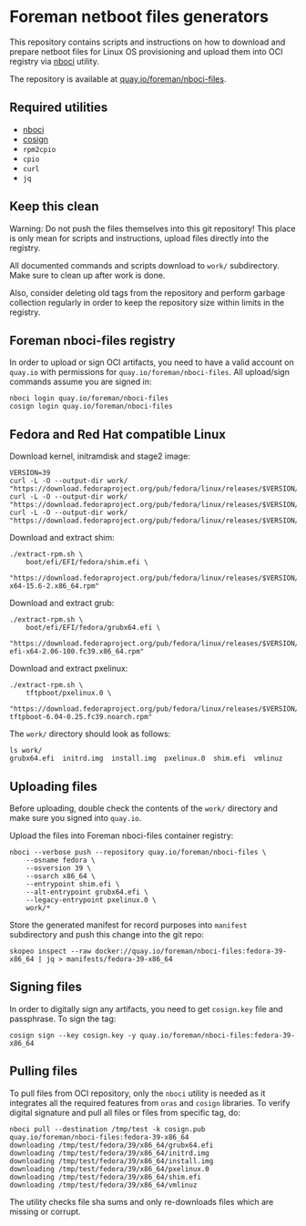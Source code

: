 # Foreman netboot files generators

This repository contains scripts and instructions on how to download and
prepare netboot files for Linux OS provisioning and upload them into OCI
registry via [nboci](https://github.com/osbuild/nboci) utility.

The repository is available at [quay.io/foreman/nboci-files](https://quay.io/repository/foreman/nboci-files).

## Required utilities

* [nboci](https://github.com/osbuild/nboci)
* [cosign](https://github.com/sigstore/cosign)
* `rpm2cpio`
* `cpio`
* `curl`
* `jq`

## Keep this clean

Warning: Do not push the files themselves into this git repository! This place
is only mean for scripts and instructions, upload files directly into the
registry.

All documented commands and scripts download to `work/` subdirectory. Make sure
to clean up after work is done.

Also, consider deleting old tags from the repository and perform garbage
collection regularly in order to keep the repository size within limits in the
registry.

## Foreman nboci-files registry

In order to upload or sign OCI artifacts, you need to have a valid account on
`quay.io` with permissions for `quay.io/foreman/nboci-files`. All upload/sign
commands assume you are signed in:

    nboci login quay.io/foreman/nboci-files
    cosign login quay.io/foreman/nboci-files

## Fedora and Red Hat compatible Linux

Download kernel, initramdisk and stage2 image:

    VERSION=39
    curl -L -O --output-dir work/ "https://download.fedoraproject.org/pub/fedora/linux/releases/$VERSION/Everything/x86_64/os/images/pxeboot/vmlinuz"
    curl -L -O --output-dir work/ "https://download.fedoraproject.org/pub/fedora/linux/releases/$VERSION/Everything/x86_64/os/images/pxeboot/initrd.img"
    curl -L -O --output-dir work/ "https://download.fedoraproject.org/pub/fedora/linux/releases/$VERSION/Everything/x86_64/os/images/install.img"

Download and extract shim:

    ./extract-rpm.sh \
        boot/efi/EFI/fedora/shim.efi \
        "https://download.fedoraproject.org/pub/fedora/linux/releases/$VERSION/Everything/x86_64/os/Packages/s/shim-x64-15.6-2.x86_64.rpm"

Download and extract grub:

    ./extract-rpm.sh \
        boot/efi/EFI/fedora/grubx64.efi \
        "https://download.fedoraproject.org/pub/fedora/linux/releases/$VERSION/Everything/x86_64/os/Packages/g/grub2-efi-x64-2.06-100.fc39.x86_64.rpm"

Download and extract pxelinux:

    ./extract-rpm.sh \
        tftpboot/pxelinux.0 \
        "https://download.fedoraproject.org/pub/fedora/linux/releases/$VERSION/Everything/x86_64/os/Packages/s/syslinux-tftpboot-6.04-0.25.fc39.noarch.rpm"

The `work/` directory should look as follows:

    ls work/
    grubx64.efi  initrd.img  install.img  pxelinux.0  shim.efi  vmlinuz

## Uploading files

Before uploading, double check the contents of the `work/` directory and make
sure you signed into `quay.io`.

Upload the files into Foreman nboci-files container registry:

    nboci --verbose push --repository quay.io/foreman/nboci-files \
        --osname fedora \
        --osversion 39 \
        --osarch x86_64 \
        --entrypoint shim.efi \
        --alt-entrypoint grubx64.efi \
        --legacy-entrypoint pxelinux.0 \
        work/*

Store the generated manifest for record purposes into `manifest` subdirectory and push this change into the git repo:

    skopeo inspect --raw docker://quay.io/foreman/nboci-files:fedora-39-x86_64 | jq > manifests/fedora-39-x86_64

## Signing files

In order to digitally sign any artifacts, you need to get `cosign.key` file and passphrase. To sign the tag:

    cosign sign --key cosign.key -y quay.io/foreman/nboci-files:fedora-39-x86_64

## Pulling files

To pull files from OCI repository, only the `nboci` utility is needed as it
integrates all the required features from `oras` and `cosign` libraries.  To
verify digital signature and pull all files or files from specific tag, do:

    nboci pull --destination /tmp/test -k cosign.pub quay.io/foreman/nboci-files:fedora-39-x86_64
    downloading /tmp/test/fedora/39/x86_64/grubx64.efi
    downloading /tmp/test/fedora/39/x86_64/initrd.img
    downloading /tmp/test/fedora/39/x86_64/install.img
    downloading /tmp/test/fedora/39/x86_64/pxelinux.0
    downloading /tmp/test/fedora/39/x86_64/shim.efi
    downloading /tmp/test/fedora/39/x86_64/vmlinuz

The utility checks file sha sums and only re-downloads files which are missing or corrupt.
